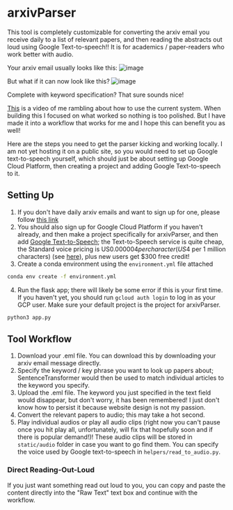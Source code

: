# arxivParser
This tool is completely customizable for converting the arxiv email you receive daily to a list of relevant papers, and then reading the abstracts out loud using Google Text-to-speech!! It is for academics / paper-readers who work better with audio.

Your arxiv email usually looks like this:
![image](https://github.com/siyan-sylvia-li/arxivParser/assets/32021903/db75e295-1270-434e-8df6-000175668a1c)

But what if it can now look like this?
![image](https://github.com/siyan-sylvia-li/arxivParser/assets/32021903/eb748bc1-609d-46eb-a7d8-52b40682352c)

Complete with keyword specification? That sure sounds nice!

[This](https://www.youtube.com/watch?v=C1CUzLL9Ryk) is a video of me rambling about how to use the current system. When building this I focused on what worked so nothing is too polished. But I have made it into a workflow that works for me and I hope this can benefit you as well!

Here are the steps you need to get the parser kicking and working locally. I am not yet hosting it on a public site, so you would need to set up Google text-to-speech yourself, which should just be about setting up Google Cloud Platform, then creating a project and adding Google Text-to-speech to it. 

## Setting Up
1. If you don't have daily arxiv emails and want to sign up for one, please follow [this link](https://info.arxiv.org/help/subscribe.html)
2. You should also sign up for Google Cloud Platform if you haven't already, and then make a project specifically for arxivParser, and then add [Google Text-to-Speech](https://cloud.google.com/text-to-speech); the Text-to-Speech service is quite cheap, the Standard voice pricing is US$0.000004 per character (US$4 per 1 million characters) (see [here](https://cloud.google.com/text-to-speech/pricing)), plus new users get $300 free credit!
3. Create a conda environment using the `environment.yml` file attached
```bash
conda env create -f environment.yml
```
4. Run the flask app; there will likely be some error if this is your first time. If you haven't yet, you should run `gcloud auth login` to log in as your GCP user. Make sure your default project is the project for arxivParser.
```bash
python3 app.py
```

## Tool Workflow
1. Download your .eml file. You can download this by downloading your arxiv email message directly.
2. Specify the keyword / key phrase you want to look up papers about; SentenceTransformer would then be used to match individual articles to the keyword you specify.
3. Upload the .eml file. The keyword you just specified in the text field would disappear, but don't worry, it has been remembered! I just don't know how to persist it because website design is not my passion.
4. Convert the relevant papers to audio; this may take a hot second.
5. Play individual audios or play all audio clips (right now you can't pause once you hit play all, unfortunately, will fix that hopefully soon and if there is popular demand!)! These audio clips will be stored in `static/audio` folder in case you want to go find them. You can specify the voice used by Google text-to-speech in `helpers/read_to_audio.py`.

### Direct Reading-Out-Loud
If you just want something read out loud to you, you can copy and paste the content directly into the "Raw Text" text box and continue with the workflow.
